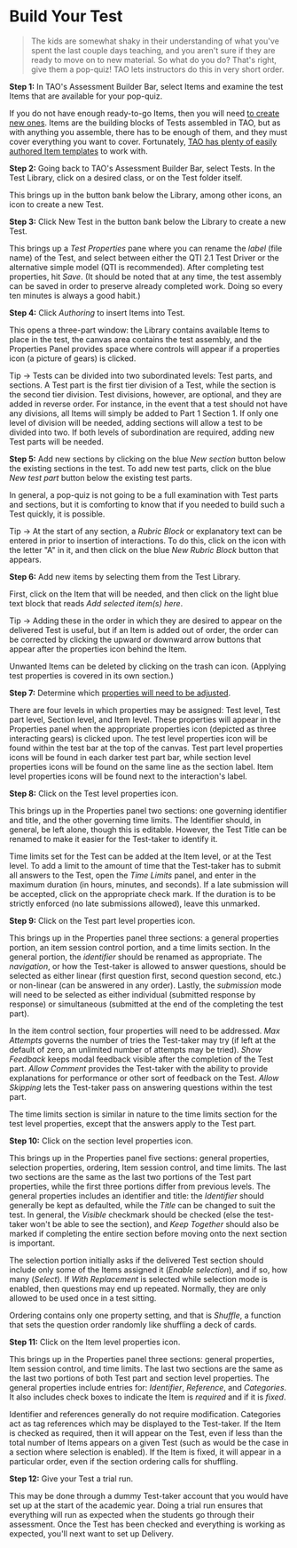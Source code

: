 # Build Your Test

>The kids are somewhat shaky in their understanding of what you've spent the last couple days teaching, and you aren't sure if they are ready to move on to new material. So what do you do? That's right, give them a pop-quiz! TAO lets instructors do this in very short order.

**Step 1:** In TAO's Assessment Builder Bar, select Items and examine the test Items that are available for your pop-quiz.

If you do not have enough ready-to-go Items, then you will need [to create new ones](../take-a-tour/create-your-items.md). Items are the building blocks of Tests assembled in TAO, but as with anything you assemble, there has to be enough of them, and they must cover everything you want to cover. Fortunately, [TAO has plenty of easily authored Item templates](../items/creating-a-new-item.md) to work with. 

**Step 2:** Going back to TAO's Assessment Builder Bar, select Tests. In the Test Library, click on a desired class, or on the Test folder itself.

This brings up in the button bank below the Library, among other icons, an icon to create a new Test.

**Step 3:** Click New Test in the button bank below the Library to create a new Test.

This brings up a *Test Properties* pane where you can rename the *label* (file name) of the Test, and select between either the QTI 2.1 Test Driver or the alternative simple model (QTI is recommended). After completing test properties, hit *Save*. (It should be noted that at any time, the test assembly can be saved in order to preserve already completed work. Doing so every ten minutes is always a good habit.)

**Step 4:** Click *Authoring* to insert Items into Test.

This opens a three-part window: the Library contains available Items to place in the test, the canvas area contains the test assembly, and the Properties Panel provides space where controls will appear if a properties icon (a picture of gears) is clicked.

Tip -> Tests can be divided into two subordinated levels: Test parts, and sections. A Test part is the first tier division of a Test, while the section is the second tier division. Test divisions, however, are optional, and they are added in reverse order. For instance, in the event that a test should not have any divisions, all Items will simply be added to Part 1 Section 1. If only one level of division will be needed, adding sections will allow a test to be divided into two. If both levels of subordination are required, adding new Test parts will be needed. 

**Step 5:** Add new sections by clicking on the blue *New section* button below the existing sections in the test. To add new test parts, click on the blue *New test part* button below the existing test parts.

In general, a pop-quiz is not going to be a full examination with Test parts and sections, but it is comforting to know that if you needed to build such a Test quickly, it is possible.

Tip -> At the start of any section, a *Rubric Block* or explanatory text can be entered in prior to insertion of interactions. To do this, click on the icon with the letter "A" in it, and then click on the blue *New Rubric Block* button that appears.

**Step 6:** Add new items by selecting them from the Test Library.

First, click on the Item that will be needed, and then click on the light blue text block that reads *Add selected item(s) here*. 

Tip -> Adding these in the order in which they are desired to appear on the delivered Test is useful, but if an Item is added out of order, the order can be corrected by clicking the upward or downward arrow buttons that appear after the properties icon behind the Item.

Unwanted Items can be deleted by clicking on the trash can icon. (Applying test properties is covered in its own section.)

**Step 7:** Determine which [properties will need to be adjusted](../tests/tests-settings.md).

There are four levels in which properties may be assigned: Test level, Test part level, Section level, and Item level. These properties will appear in the Properties panel when the appropriate properties icon (depicted as three interacting gears) is clicked upon. The test level properties icon will be found within the test bar at the top of the canvas. Test part level properties icons will be found in each darker test part bar, while section level properties icons will be found on the same line as the section label. Item level properties icons will be found next to the interaction's label.

**Step 8:** Click on the Test level properties icon.

This brings up in the Properties panel two sections: one governing identifier and title, and the other governing time limits. The Identifier should, in general, be left alone, though this is editable. However, the Test Title can be renamed to make it easier for the Test-taker to identify it.

Time limits set for the Test can be added at the Item level, or at the Test level. To add a limit to the amount of time that the Test-taker has to submit all answers to the Test, open the *Time Limits* panel, and enter in the maximum duration (in hours, minutes, and seconds). If a late submission will be accepted, click on the appropriate check mark. If the duration is to be strictly enforced (no late submissions allowed), leave this unmarked.

**Step 9:** Click on the Test part level properties icon.

This brings up in the Properties panel three sections: a general properties portion, an item session control portion, and a time limits section. In the general portion, the *identifier* should be renamed as appropriate. The *navigation*, or how the Test-taker is allowed to answer questions, should be selected as either linear (first question first, second question second, etc.) or non-linear (can be answered in any order). Lastly, the *submission* mode will need to be selected as either individual (submitted response by response) or simultaneous (submitted at the end of the completing the test part).

In the item control section, four properties will need to be addressed. *Max Attempts* governs the number of tries the Test-taker may try (if left at the default of zero, an unlimited number of attempts may be tried). *Show Feedback* keeps modal feedback visible after the completion of the Test part. *Allow Comment* provides the Test-taker with the ability to provide explanations for performance or other sort of feedback on the Test. *Allow Skipping* lets the Test-taker pass on answering questions within the test part.

The time limits section is similar in nature to the time limits section for the test level properties, except that the answers apply to the Test part.

**Step 10:** Click on the section level properties icon.

This brings up in the Properties panel five sections: general properties, selection properties, ordering, Item session control, and time limits. The last two sections are the same as the last two portions of the Test part properties, while the first three portions differ from previous levels. The general properties includes an identifier and title: the *Identifier* should generally be kept as defaulted, while the *Title* can be changed to suit the test. In general, the *Visible* checkmark should be checked (else the test-taker won't be able to see the section), and *Keep Together* should also be marked if completing the entire section before moving onto the next section is important.

The selection portion initially asks if the delivered Test section should include only some of the Items assigned it (*Enable selection*), and if so, how many (*Select*). If *With Replacement* is selected while selection mode is enabled, then questions may end up repeated. Normally, they are only allowed to be used once in a test sitting.

Ordering contains only one property setting, and that is *Shuffle*, a function that sets the question order randomly like shuffling a deck of cards.

**Step 11:** Click on the Item level properties icon.

This brings up in the Properties panel three sections: general properties, Item session control, and time limits. The last two sections are the same as the last two portions of both Test part and section level properties. The general properties include entries for: *Identifier*, *Reference*, and *Categories*. It also includes check boxes to indicate the Item is *required* and if it is *fixed*.

Identifier and references generally do not require modification. Categories act as tag references which may be displayed to the Test-taker. If the Item is checked as required, then it will appear on the Test, even if less than the total number of Items appears on a given Test (such as would be the case in a section where selection is enabled). If the Item is fixed, it will appear in a particular order, even if the section ordering calls for shuffling.

**Step 12:** Give your Test a trial run.

This may be done through a dummy Test-taker account that you would have set up at the start of the academic year. Doing a trial run ensures that everything will run as expected when the students go through their assessment. Once the Test has been checked and everything is working as expected, you'll next want to set up Delivery.

